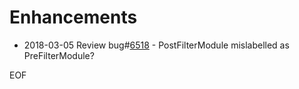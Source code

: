  # Enhancements
 - 2018-03-05 Review bug#[6518](https://bugs.otrs.org/show_bug.cgi?id=6518) - PostFilterModule mislabelled as PreFilterModule?

EOF
